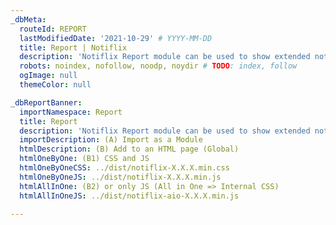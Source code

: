 ```yaml
---
_dbMeta:
  routeId: REPORT
  lastModifiedDate: '2021-10-29' # YYYY-MM-DD
  title: Report | Notiflix
  description: 'Notiflix Report module can be used to show extended notifications that contain a title, description, and button(with a callback function). This module includes 4 types of notifications: "Success", "Failure", "Warning", and "Info".'
  robots: noindex, nofollow, noodp, noydir # TODO: index, follow
  ogImage: null
  themeColor: null

_dbReportBanner:
  importNamespace: Report
  title: Report
  description: 'Notiflix Report module can be used to show extended notifications that contain a title, description, and button(with a callback function). This module includes 4 types of notifications: "Success", "Failure", "Warning", and "Info".'
  importDescription: (A) Import as a Module
  htmlDescription: (B) Add to an HTML page (Global)
  htmlOneByOne: (B1) CSS and JS
  htmlOneByOneCSS: ../dist/notiflix-X.X.X.min.css
  htmlOneByOneJS: ../dist/notiflix-X.X.X.min.js
  htmlAllInOne: (B2) or only JS (All in One => Internal CSS)
  htmlAllInOneJS: ../dist/notiflix-aio-X.X.X.min.js

---
```

